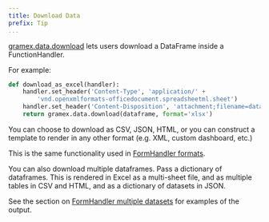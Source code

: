 ```yaml
---
title: Download Data
prefix: Tip
...
```


[gramex.data.download](https://gramener.com/gramex/guide/api/data/#gramex.data.download) lets users download a DataFrame inside a FunctionHandler.

For example:

```python
def download_as_excel(handler):
    handler.set_header('Content-Type', 'application/' +
        'vnd.openxmlformats-officedocument.spreadsheetml.sheet')
    handler.set_header('Content-Disposition', 'attachment;filename=data.xlsx')
    return gramex.data.download(dataframe, format='xlsx')
```

You can choose to download as CSV, JSON, HTML, or you can construct a template to render in any other format (e.g. XML, custom dashboard, etc.)

This is the same functionality used in [FormHandler formats](../formhandler/#formhandler-formats).

You can also download multiple dataframes. Pass a dictionary of dataframes. This is rendered in Excel as a multi-sheet file, and as multiple tables in CSV and HTML, and as a dictionary of datasets in JSON.

See the section on [FormHandler multiple datasets](../formhandler/#formhandler-multiple-datasets) for examples of the output.
